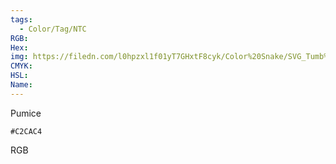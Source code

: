 ```yaml
---
tags:
  - Color/Tag/NTC
RGB:
Hex:
img: https://filedn.com/l0hpzxl1f01yT7GHxtF8cyk/Color%20Snake/SVG_Tumb%20Mass%20No%20Name/C2CAC4.svg
CMYK:
HSL:
Name:
---
```

Pumice
```palette
#C2CAC4
```
RGB
